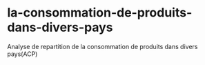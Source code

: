 # la-consommation-de-produits-dans-divers-pays
Analyse de repartition de la consommation de produits dans divers pays(ACP)
